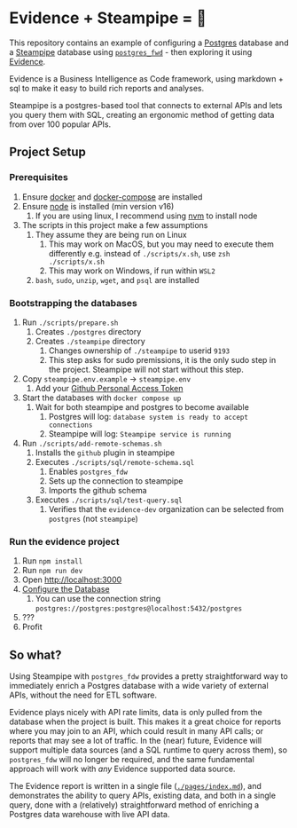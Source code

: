 # Evidence + Steampipe = 🚀

This repository contains an example of configuring a [Postgres](https://www.postgresql.org/) database and a [Steampipe](https://steampipe.io/) database using [`postgres_fwd`](https://www.postgresql.org/docs/14/postgres-fdw.html) - then exploring it using [Evidence](https://evidence.dev).

Evidence is a Business Intelligence as Code framework, using markdown + sql to make it easy to build rich reports and analyses.

Steampipe is a postgres-based tool that connects to external APIs and lets you query them with SQL, creating an ergonomic method of getting data from over 100 popular APIs.

## Project Setup

### Prerequisites

1. Ensure [docker](https://docs.docker.com/get-docker/) and [docker-compose](https://docs.docker.com/compose/install/) are installed
2. Ensure [node](https://nodejs.org/en/download) is installed (min version v16)
   1. If you are using linux, I recommend using [nvm](https://github.com/nvm-sh/nvm) to install node
3. The scripts in this project make a few assumptions
   1. They assume they are being run on Linux
      1. This may work on MacOS, but you may need to execute them differently
         e.g. instead of `./scripts/x.sh`, use `zsh ./scripts/x.sh`
      2. This may work on Windows, if run within `WSL2`
   2. `bash`, `sudo`, `unzip`, `wget`, and `psql` are installed


### Bootstrapping the databases

1. Run `./scripts/prepare.sh`
   1. Creates `./postgres` directory
   2. Creates `./steampipe` directory
      1. Changes ownership of `./steampipe` to userid `9193`
      2. This step asks for sudo premissions, it is the only sudo step in the project. Steampipe will not start without this step.
2. Copy `steampipe.env.example` -> `steampipe.env`
   1. Add your [Github Personal Access Token](https://docs.github.com/en/authentication/keeping-your-account-and-data-secure/managing-your-personal-access-tokens)
3. Start the databases with `docker compose up`
   1. Wait for both steampipe and postgres to become available
      1. Postgres will log: `database system is ready to accept connections`
      2. Steampipe will log: `Steampipe service is running`
4. Run `./scripts/add-remote-schemas.sh`
   1. Installs the `github` plugin in steampipe
   2. Executes `./scripts/sql/remote-schema.sql`
      1. Enables `postgres_fdw`
      2. Sets up the connection to steampipe
      3. Imports the github schema
   3. Executes `./scripts/sql/test-query.sql`
      1. Verifies that the `evidence-dev` organization can be selected from `postgres` (not `steampipe`)

### Run the evidence project

1. Run `npm install`
2. Run `npm run dev`
3. Open [http://localhost:3000](http://localhost:3000)
4. [Configure the Database](https://docs.evidence.dev/core-concepts/data-sources/)
   1. You can use the connection string `postgres://postgres:postgres@localhost:5432/postgres`
5. ???
6. Profit

## So what?

Using Steampipe with `postgres_fdw` provides a pretty straightforward way to immediately enrich a Postgres database with a wide variety of external APIs, without the need for ETL software.

Evidence plays nicely with API rate limits, data is only pulled from the database when the project is built. This makes it a great choice for reports where you may join to an API, which could result in many API calls; or reports that may see a lot of traffic. In the (near) future, Evidence will support multiple data sources (and a SQL runtime to query across them), so `postgres_fdw` will no longer be required, and the same fundamental approach will work with _any_ Evidence supported data source.

The Evidence report is written in a single file ([`./pages/index.md`](./pages/index.md)), and demonstrates the ability to query APIs, existing data, and both in a single query, done with a (relatively) straightforward method of enriching a Postgres data warehouse with live API data.